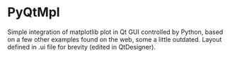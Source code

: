 # PyQtMpl
Simple integration of matplotlib plot in Qt GUI controlled by Python, based on a few other examples found on the web, some a little outdated. Layout defined in .ui file for brevity (edited in QtDesigner).
